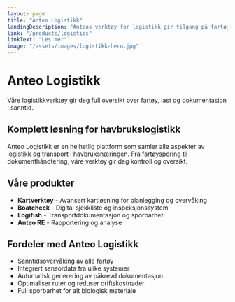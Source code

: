 ```yaml
---
layout: page
title: "Anteo Logistikk"
landingDescription: "Anteos verktøy for logistikk gir tilgang på fartøy, sensorer, data og rapporter som øker beslutningsstøtten og effektiviserer informasjonsinnhenting og deling. Det gir en unik mulighet til å sammenligne data for lokalitet eller fartøy, som igjen kan brukes til å utvikle produksjonen og gjøre logistikken rundt last og dokumentasjon knyttet til transport av biologisk materiale enklere."
link: "/products/logistics"
linkText: "Les mer"
image: "/assets/images/logistikk-hero.jpg"
---
```

# Anteo Logistikk

Våre logistikkverktøy gir deg full oversikt over fartøy, last og dokumentasjon i sanntid.

## Komplett løsning for havbrukslogistikk

Anteo Logistikk er en helhetlig plattform som samler alle aspekter av logistikk og transport i havbruksnæringen. Fra fartøysporing til dokumenthåndtering, våre verktøy gir deg kontroll og oversikt.

## Våre produkter

- **Kartverktøy** - Avansert kartløsning for planlegging og overvåking
- **Boatcheck** - Digital sjekkliste og inspeksjonssystem
- **Logifish** - Transportdokumentasjon og sporbarhet
- **Anteo RE** - Rapportering og analyse

## Fordeler med Anteo Logistikk

- Sanntidsovervåking av alle fartøy
- Integrert sensordata fra ulike systemer
- Automatisk generering av påkrevd dokumentasjon
- Optimaliser ruter og reduser driftskostnader
- Full sporbarhet for alt biologisk materiale
